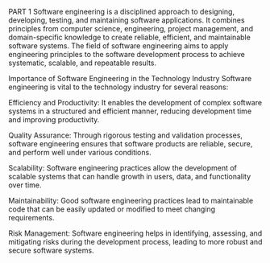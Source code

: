 PART 1
Software engineering is a disciplined approach to designing, developing, testing, and maintaining software applications. It combines principles from computer science, engineering, project management, and domain-specific knowledge to create reliable, efficient, and maintainable software systems. The field of software engineering aims to apply engineering principles to the software development process to achieve systematic, scalable, and repeatable results.

Importance of Software Engineering in the Technology Industry
Software engineering is vital to the technology industry for several reasons:

Efficiency and Productivity: It enables the development of complex software systems in a structured and efficient manner, reducing development time and improving productivity.

Quality Assurance: Through rigorous testing and validation processes, software engineering ensures that software products are reliable, secure, and perform well under various conditions.

Scalability: Software engineering practices allow the development of scalable systems that can handle growth in users, data, and functionality over time.

Maintainability: Good software engineering practices lead to maintainable code that can be easily updated or modified to meet changing requirements.

Risk Management: Software engineering helps in identifying, assessing, and mitigating risks during the development process, leading to more robust and secure software systems.
